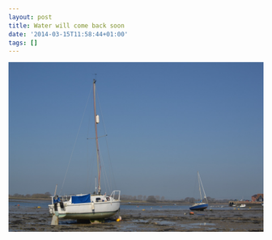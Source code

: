 ```yaml
---
layout: post
title: Water will come back soon
date: '2014-03-15T11:58:44+01:00'
tags: []
---
```

![Water will come back soon](/files/tumblr_n2h55wvnAF1tq106bo1_1280.jpg)
